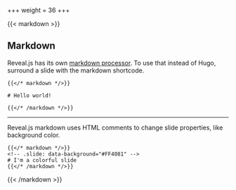 +++
weight = 36
+++

{{< markdown >}}

## Markdown

Reveal.js has its own [markdown processor](https://github.com/hakimel/reveal.js#markdown). To use that instead of Hugo, surround a slide with the markdown shortcode.

```
{{</* markdown */>}}

# Hello world!

{{</* /markdown */>}}
```

---

<!-- .slide: data-background="#FF4081" -->

Reveal.js markdown uses HTML comments to change slide properties, like background color.

```
{{</* markdown */>}}
<!-- .slide: data-background="#FF4081" -->
# I'm a colorful slide
{{</* /markdown */>}}
```

{{< /markdown >}}

